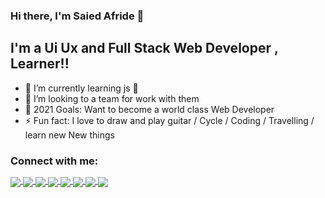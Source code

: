 ### Hi there, I'm Saied Afride 👋

## I'm a Ui Ux and Full Stack Web Developer , Learner!!

-  🌱 I’m currently learning js 🤣
-  👯 I’m looking to a team for work with them
-  🥅 2021 Goals: Want to become a world class Web Developer
-  ⚡ Fun fact: I love to draw and play guitar / Cycle / Coding / Travelling / learn new New things


### Connect with me:



<p align="left">
 <a href="https://www.facebook.com/saiedafride11" target="_blank" style="text-decoration: line-through;" >
    <img src="https://img.shields.io/badge/Facebook-blue?style=flat&logo=Facebook&labelColor=gray">
 </a>
  <a href="https://www.youtube.com/c/SoftZeo" target="_blank" style="text-decoration: line-through;" >
    <img src="https://img.shields.io/badge/Youtube-red?style=flat&logo=youtube&labelColor=gray">
 </a>
  <a target="_blank" href="https://twitter.com/saiedafride11" target="_blank" style="text-decoration: line-through;" >
    <img src="https://img.shields.io/badge/Twitter-blue?style=flat&logo=Twitter&labelColor=gray">
 </a>
  <a href="https://www.behance.net/saiedafride11" target="_blank" style="text-decoration: line-through;" >
    <img src="https://img.shields.io/badge/Behance-blue?style=flat&logo=Behance&labelColor=gray">
 </a>
  <a href="https://www.linkedin.com/in/saiedafride11/" target="_blank" style="text-decoration: line-through;" >
    <img src="https://img.shields.io/badge/LinkedIn-blue?style=flat&logo=linkedin&labelColor=gray">
 </a>
  <a href="https://github.com/Saiedafride11" target="_blank" style="text-decoration: line-through;">
    <img src="https://img.shields.io/badge/Github-red?style=flat&logo=github&labelColor=gray">
  </a>
  <a href="https://www.instagram.com/saiedafride11" target="_blank" style="text-decoration: line-through;">
    <img src="https://img.shields.io/badge/Instagram-red?style=flat&logo=instagram&labelColor=gray">
  </a>
 
   <a href="https://saiedafride11.github.io/Portfolio-Master/" target="_blank" style="text-decoration: line-through;"  >
    <img src="https://img.shields.io/badge/Portfolio-blue?style=flat&logo=portfolio&labelColor=gray">
 </a>
</p>
